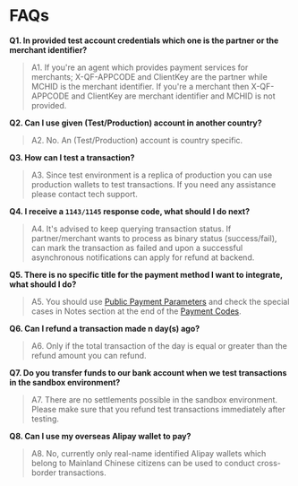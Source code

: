 # FAQs

**Q1. In provided test account credentials which one is the partner or the merchant identifier?**
>A1. If you're an agent which provides payment services for merchants; X-QF-APPCODE and ClientKey are the partner while MCHID is the merchant identifier.
>If you're a merchant then X-QF-APPCODE and ClientKey are merchant identifier and MCHID is not provided.

**Q2. Can I use given (Test/Production) account in another country?**
>A2. No. An (Test/Production) account is country specific.

**Q3. How can I test a transaction?**
>A3. Since test environment is a replica of production you can use production wallets to test transactions. If you need any assistance please contact tech support.

**Q4. I receive a <code>1143/1145</code> response code, what should I do next?**
>A4. It's advised to keep querying transaction status. If partner/merchant wants to process as binary status (success/fail), can mark the transaction as failed and upon a successful asynchronous notifications can apply for refund at backend.

**Q5. There is no specific title for the payment method I want to integrate, what should I do?**
>A5. You should use [Public Payment Parameters](/docs/preparation/paycode#api-endpoint-for-payments) and check the special cases in Notes section at the end of the [Payment Codes](/docs/preparation/paycode#payment-codes).

**Q6. Can I refund a transaction made n day(s) ago?**
>A6.	Only if the total transaction of the day is equal or greater than the refund amount you can refund.

**Q7. Do you transfer funds to our bank account when we test transactions in the sandbox environment?**
>A7. There are no settlements possible in the sandbox environment. Please make sure that you refund test transactions immediately after testing.

**Q8. Can I use my overseas Alipay wallet to pay?**
>A8. No, currently only real-name identified Alipay wallets which belong to Mainland Chinese citizens can be used to conduct cross-border transactions.  
